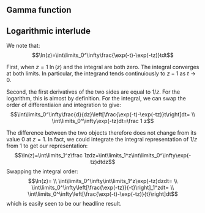 <article>

# Gamma function

## Logarithmic interlude

We note that:
$$\ln(z)=\int\limits_0^\infty\frac{\exp(-t)-\exp(-tz)}tdt$$

First, when $z=1$ $\ln(z)$ and the integral are both zero. The integral converges at both limits. In particular, the integrand tends continuiously to $z-1$ as $t\rightarrow 0$.

Second, the first derivatives of the two sides are equal to $1/z$. For the logarithm, this is almost by definition. For the integral, we can swap the order of differentiaion and integration to give:
$$\int\limits_0^\infty\frac{d}{dz}\left[\frac{\exp(-t)-\exp(-tz)}t\right]dt= \\ \int\limits_0^\infty\exp(-tz)dt=\frac 1 z$$

The difference between the two objects therefore does not change from its value 0 at $z=1$. In fact, we could integrate the integral representation of $1/z$ from 1 to get our representation:
$$\ln(z)=\int\limits_1^z\frac 1zdz=\int\limits_1^z\int\limits_0^\infty\exp(-tz)dtdz$$
Swapping the integral order:
$$\ln(z)= \\
\int\limits_0^\infty\int\limits_1^z\exp(-tz)dzdt= \\
\int\limits_0^\infty\left[\frac{\exp(-tz)}{-t}\right]_1^zdt= \\
\int\limits_0^\infty\left[\frac{\exp(-t)-\exp(-tz)}{t}\right]dt$$
which is easily seen to be our headline result.
</article>